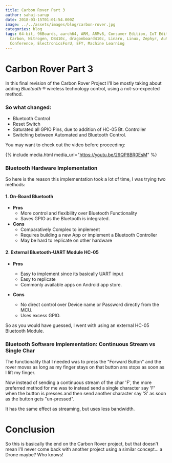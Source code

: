 ```yaml
---
title: Carbon Rover Part 3
author: sahaj-sarup
date: 2018-03-15T01:01:54.000Z
image: ../../assets/images/blog/carbon-rover.jpg
categories: blog
tags: 64-bit, 96Boards, aarch64, ARM, ARMv8, Consumer Edition, IoT Edition,
  Carbon, Nitrogen, DB410c, dragonboard410c, Linaro, Linux, Zephyr, Automotive,
  Conference, ElectronicsForU, EFY, Machine Learning
---
```


# Carbon Rover Part 3

In this final revision of the Carbon Rover Project I'll be mostly taking about adding _Bluetooth_ ® wireless technology control, using a not-so-expected method.

### So what changed:

- Bluetooth Control
- Reset Switch
- Saturated all GPIO Pins, due to addition of HC-05 Bt. Controller
- Switching between Automated and Bluetooth Control.

You may want to check out the video before proceeding:

{% include media.html media_url="https://youtu.be/29QP8BR0EsM" %}

### Bluetooth Hardware Implementation

So here is the reason this implementation took a lot of time, I was trying two methods:

#### 1. On-Board Bluetooth

- **Pros**
  - More control and flexibility over Bluetooth Functionality
  - Saves GPIO as the Bluetooth is integrated.
- **Cons**
  - Comparatively Complex to implement
  - Requires building a new App or implement a Bluetooth Controller
  - May be hard to replicate on other hardware

#### 2. External Bluetooth-UART Module HC-05

- **Pros**

  - Easy to implement since its basically UART input
  - Easy to replicate
  - Commonly available apps on Android app store.

- **Cons**
  - No direct control over Device name or Password directly from the MCU.
  - Uses excess GPIO.

So as you would have guessed, I went with using an external HC-05 Bluetooth Module.

### Bluetooth Software Implementation: Continuous Stream vs Single Char

The functionality that I needed was to press the "Forward Button" and the rover moves as long as my finger stays on that button ans stops as soon as I lift my finger.

Now instead of sending a continuous stream of the char 'F', the more preferred method for me was to instead send a single character say 'F' when the button is presses and then send another character say 'S' as soon as the button gets "un-pressed".

It has the same effect as streaming, but uses less bandwidth.

# Conclusion

So this is basically the end on the Carbon Rover project, but that doesn't mean I'll never come back with another project using a similar concept... a Drone maybe? Who knows!
